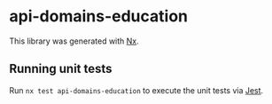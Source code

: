 # api-domains-education

This library was generated with [Nx](https://nx.dev).

## Running unit tests

Run `nx test api-domains-education` to execute the unit tests via [Jest](https://jestjs.io).
